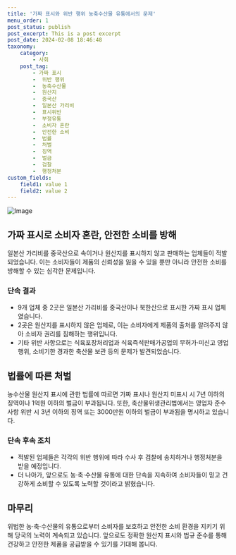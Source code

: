 ```yaml
---
title: '가짜 표시와 위반 행위 농축수산물 유통에서의 문제'
menu_order: 1
post_status: publish
post_excerpt: This is a post excerpt
post_date: 2024-02-08 18:46:48
taxonomy:
    category:
        - 사회
    post_tag:
        - 가짜 표시
        -  위반 행위
        -  농축수산물
        -  원산지
        -  중국산
        -  일본산 가리비
        -  표시위반
        -  부정유통
        -  소비자 혼란
        -  안전한 소비
        -  법률
        -  처벌
        -  징역
        -  벌금
        -  검찰
        -  행정처분
custom_fields:
    field1: value 1
    field2: value 2
---
```


![Image](https://imgnews.pstatic.net/image/119/2024/02/08/0002798237_001_20240208143701234.jpeg?type=w647)

## 가짜 표시로 소비자 혼란, 안전한 소비를 방해
일본산 가리비를 중국산으로 속이거나 원산지를 표시하지 않고 판매하는 업체들이 적발되었습니다. 이는 소비자들이 제품의 신뢰성을 잃을 수 있을 뿐만 아니라 안전한 소비를 방해할 수 있는 심각한 문제입니다.
### 단속 결과
- 9개 업체 중 2곳은 일본산 가리비를 중국산이나 북한산으로 표시한 가짜 표시 업체였습니다.
- 2곳은 원산지를 표시하지 않은 업체로, 이는 소비자에게 제품의 출처를 알려주지 않아 소비자 권리를 침해하는 행위입니다.
- 기타 위반 사항으로는 식육포장처리업과 식육즉석판매가공업의 무허가·미신고 영업행위, 소비기한 경과한 축산물 보관 등의 문제가 발견되었습니다.
## 법률에 따른 처벌
농수산물 원산지 표시에 관한 법률에 따르면 가짜 표시나 원산지 미표시 시 7년 이하의 징역이나 1억원 이하의 벌금이 부과됩니다. 또한, 축산물위생관리법에서는 영업자 준수사항 위반 시 3년 이하의 징역 또는 3000만원 이하의 벌금이 부과됨을 명시하고 있습니다.
### 단속 후속 조치
- 적발된 업체들은 각각의 위반 행위에 따라 수사 후 검찰에 송치하거나 행정처분을 받을 예정입니다.
- 더 나아가, 앞으로도 농·축·수산물 유통에 대한 단속을 지속하여 소비자들이 믿고 건강하게 소비할 수 있도록 노력할 것이라고 밝혔습니다.
## 마무리
위법한 농·축·수산물의 유통으로부터 소비자를 보호하고 안전한 소비 환경을 지키기 위해 당국의 노력이 계속되고 있습니다. 앞으로도 정확한 원산지 표시와 법규 준수를 통해 건강하고 안전한 제품을 공급받을 수 있기를 기대해 봅니다.
